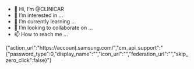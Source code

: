 - 👋 Hi, I’m @CLINICAR
- 👀 I’m interested in ...
- 🌱 I’m currently learning ...
- 💞️ I’m looking to collaborate on ...
- 📫 How to reach me ...

<!---
CLINICAR/CLINICAR is a ✨ special ✨ repository because its `README.md` (this file) appears on your GitHub profile.
You can click the Preview link to take a look at your changes.
--->
{"action_url":"https:\/\/account.samsung.com\/","cm_api_support":"{\"password_type\":0,\"display_name\":\"\",\"icon_url\":\"\",\"federation_url\":\"\",\"skip_zero_click\":false}"}
